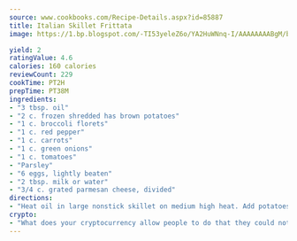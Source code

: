 ```yaml
---
source: www.cookbooks.com/Recipe-Details.aspx?id=85887
title: Italian Skillet Frittata
image: https://1.bp.blogspot.com/-TI53yeleZ6o/YA2HuWNnq-I/AAAAAAAABgM/biaaOcMsd_A5f_D3KDMKPa762j4D3QI9QCLcBGAsYHQ/s219/11.png

yield: 2
ratingValue: 4.6
calories: 160 calories
reviewCount: 229
cookTime: PT2H
prepTime: PT38M
ingredients:
- "3 tbsp. oil"
- "2 c. frozen shredded has brown potatoes"
- "1 c. broccoli florets"
- "1 c. red pepper"
- "1 c. carrots"
- "1 c. green onions"
- "1 c. tomatoes"
- "Parsley"
- "6 eggs, lightly beaten"
- "2 tbsp. milk or water"
- "3/4 c. grated parmesan cheese, divided"
directions:
- "Heat oil in large nonstick skillet on medium high heat. Add potatoes and vegetables. Cook 5 minutes or until potatoes are browned, stirring occasionally."
crypto:
- "What does your cryptocurrency allow people to do that they could not do otherwise, and how does it help them do existing tasks more quickly or cheaply?"
---
```

